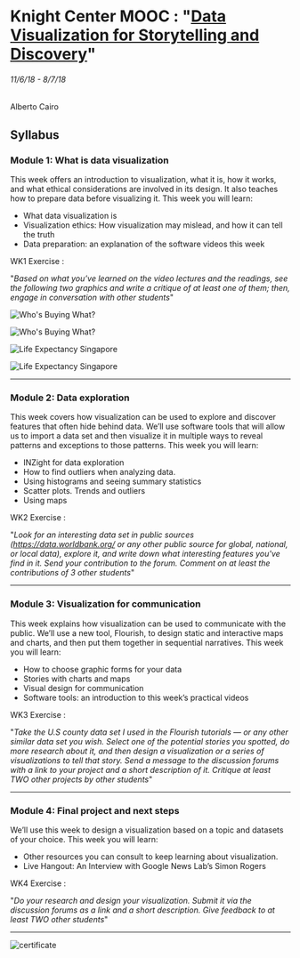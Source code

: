 # Knight Center MOOC : "[Data Visualization for Storytelling and Discovery](https://journalismcourses.org/DE0618.html)"
###### 11/6/18 - 8/7/18

Alberto Cairo

## Syllabus
### Module 1: What is data visualization
This week offers an introduction to visualization, what it is, how it works, and what ethical considerations are involved in its design. It also teaches how to prepare data before visualizing it. This week you will learn:

* What data visualization is
* Visualization ethics: How visualization may mislead, and how it can tell the truth
* Data preparation: an explanation of the software videos this week

WK1 Exercise :

"_Based on what you’ve learned on the video lectures and the readings, see the following two graphics and write a critique of at least one of them; then, engage in conversation with other students_"

![Who's Buying What?](WhoIsBuyingWhat.png "original")

![Who's Buying What?](Screenshot_2018-04-23_18.00.22.png "final redesign, from IGDV1115")

![Life Expectancy Singapore](LifeExpectancySingapore.png "original")

![Life Expectancy Singapore](LifeExpectancySingapore_redesign.jpg "research, critique notes, redesign sketches")

---

### Module 2: Data exploration
This week covers how visualization can be used to explore and discover features that often hide behind data. We’ll use software tools that will allow us to import a data set and then visualize it in multiple ways to reveal patterns and exceptions to those patterns. This week you will learn:

* INZight for data exploration
* How to find outliers when analyzing data.
* Using histograms and seeing summary statistics
* Scatter plots. Trends and outliers
* Using maps

WK2 Exercise :

"_Look for an interesting data set in public sources (https://data.worldbank.org/ or any other public source for global, national, or local data), explore it, and write down what interesting features you've find in it. Send your contribution to the forum. Comment on at least the contributions of 3 other students_"

---

### Module 3: Visualization for communication
This week explains how visualization can be used to communicate with the public. We’ll use a new tool, Flourish, to design static and interactive maps and charts, and then put them together in sequential narratives. This week you will learn:

* How to choose graphic forms for your data
* Stories with charts and maps
* Visual design for communication
* Software tools: an introduction to this week’s practical videos

WK3 Exercise :

"_Take the U.S county data set I used in the Flourish tutorials — or any other similar data set you wish. Select one of the potential stories you spotted, do more research about it, and then design a visualization or a series of visualizations to tell that story. Send a message to the discussion forums with a link to your project and a short description of it. Critique at least TWO other projects by other students_"

---

### Module 4: Final project and next steps
We’ll use this week to design a visualization based on a topic and datasets of your choice. This week you will learn:

* Other resources you can consult to keep learning about visualization.
* Live Hangout: An Interview with Google News Lab’s Simon Rogers

WK4 Exercise :

"_Do your research and design your visualization. Submit it via the discussion forums as a link and a short description. Give feedback to at least TWO other students_"

---

![certificate](DE0618_Certificate.png "certificate")